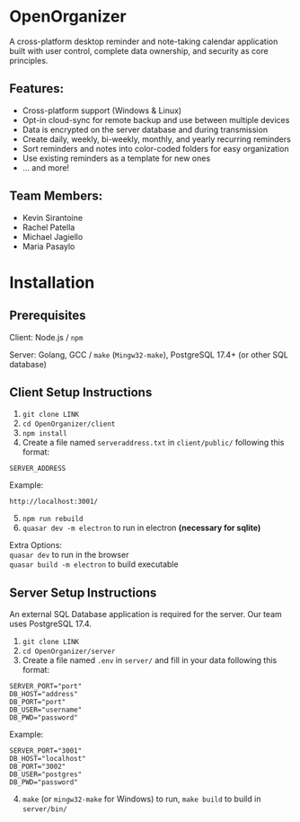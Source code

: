 # OpenOrganizer
A cross-platform desktop reminder and note-taking calendar application built with user control, complete data ownership, and 
security as core principles.

## Features:
* Cross-platform support (Windows & Linux)
* Opt-in cloud-sync for remote backup and use between multiple devices
* Data is encrypted on the server database and during transmission
* Create daily, weekly, bi-weekly, monthly, and yearly recurring reminders
* Sort reminders and notes into color-coded folders for easy organization
* Use existing reminders as a template for new ones
* ... and more!


## Team Members:
* Kevin Sirantoine
* Rachel Patella
* Michael Jagiello
* Maria Pasaylo

# Installation

## Prerequisites

Client: Node.js / `npm`

Server: Golang, GCC / `make` (`Mingw32-make`), PostgreSQL 17.4+ (or other SQL database)

## Client Setup Instructions

1. `git clone LINK`
2. `cd OpenOrganizer/client`
3. `npm install`
4. Create a file named `serveraddress.txt` in `client/public/` following this format:
```
SERVER_ADDRESS
```
Example:
```
http://localhost:3001/
```
5. `npm run rebuild`
6. `quasar dev -m electron` to run in electron **(necessary for sqlite)**

Extra Options:<br>
`quasar dev` to run in the browser<br>
`quasar build -m electron` to build executable

## Server Setup Instructions

An external SQL Database application is required for the server. 
Our team uses PostgreSQL 17.4.

1. `git clone LINK`
2. `cd OpenOrganizer/server`
3. Create a file named `.env` in `server/` and fill in your data following this format:
```
SERVER_PORT="port"
DB_HOST="address"
DB_PORT="port"
DB_USER="username"
DB_PWD="password"
```
Example:
```
SERVER_PORT="3001"
DB_HOST="localhost"
DB_PORT="3002"
DB_USER="postgres"
DB_PWD="password"
```
4. `make` (or `mingw32-make` for Windows) to run, `make build` to build in `server/bin/`
